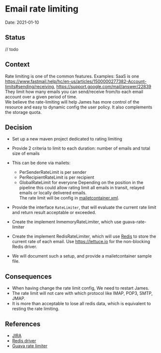 # Email rate limiting

Date: 2021-01-10

## Status

// todo

## Context

Rate limiting is one of the common features. Examples: SaaS is one https://www.fastmail.help/hc/en-us/articles/1500000277382-Account-limits#sending/receiving, https://support.google.com/mail/answer/22839
They limit how many emails you can send/receive from/to each email account over a given period of time.  
We believe the rate-limiting will help James has more control of the resource and easy to dynamic config the user policy. It also complements the storage quota.

## Decision

- Set up a new maven project dedicated to rating limiting
- Provide 2 criteria to limit to each duration: number of emails and total size of emails
- This can be done via mailets:
  - PerSenderRateLimit is per sender
  - PerRecipientRateLimit is per recipient
  - GlobalRateLimit for everyone
Depending on the position in the pipeline this could allow rating limit all emails in transit, relayed emails or locally delivered emails.    
The rate limit will be config in [mailetcontainer.xml](/server/apps/distributed-app/sample-configuration/mailetcontainer.xml).

- Provide the interface `RateLimiter`, that will evaluate the current rate limit and return result acceptable or exceeded.
- Create the implement InmemoryRateLimiter, which use guava-rate-limiter 
- Create the implement RedisRateLimiter, which will use [Redis](https://redis.io) to store the current rate of each email. Use https://lettuce.io for the non-blocking Redis driver.
- We will document such a setup, and provide a mailetcontainer sample file.

## Consequences

- When having change the rate limit config, We need to restart James.
- The rate limit will not care with which protocol like IMAP, POP3, SMTP, JMAP.
- It is more than acceptable to lose all redis data, which is equivalent to resting the rate limiting.

## References
- [JIRA](https://issues.apache.org/jira/browse/JAMES-3693)
- [Redis driver](https://github.com/lettuce-io/lettuce-core#reactive-api) 
- [Guava rate limiter](https://guava.dev/releases/19.0/api/docs/index.html?com/google/common/util/concurrent/RateLimiter.html)
